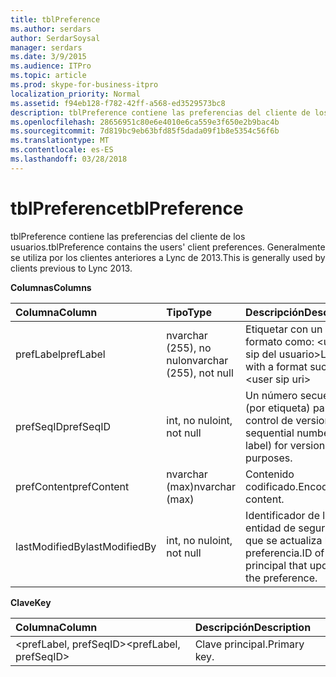 ```yaml
---
title: tblPreference
ms.author: serdars
author: SerdarSoysal
manager: serdars
ms.date: 3/9/2015
ms.audience: ITPro
ms.topic: article
ms.prod: skype-for-business-itpro
localization_priority: Normal
ms.assetid: f94eb128-f782-42ff-a568-ed3529573bc8
description: tblPreference contiene las preferencias del cliente de los usuarios. Generalmente se utiliza por los clientes anteriores a Lync de 2013.
ms.openlocfilehash: 28656951c80e6e4010e6ca559e3f650e2b9bac4b
ms.sourcegitcommit: 7d819bc9eb63bfd85f5dada09f1b8e5354c56f6b
ms.translationtype: MT
ms.contentlocale: es-ES
ms.lasthandoff: 03/28/2018
---
```

# <a name="tblpreference"></a><span data-ttu-id="ca89b-104">tblPreference</span><span class="sxs-lookup"><span data-stu-id="ca89b-104">tblPreference</span></span>
 
<span data-ttu-id="ca89b-105">tblPreference contiene las preferencias del cliente de los usuarios.</span><span class="sxs-lookup"><span data-stu-id="ca89b-105">tblPreference contains the users' client preferences.</span></span> <span data-ttu-id="ca89b-106">Generalmente se utiliza por los clientes anteriores a Lync de 2013.</span><span class="sxs-lookup"><span data-stu-id="ca89b-106">This is generally used by clients previous to Lync 2013.</span></span>
  
<span data-ttu-id="ca89b-107">**Columnas**</span><span class="sxs-lookup"><span data-stu-id="ca89b-107">**Columns**</span></span>

|<span data-ttu-id="ca89b-108">**Columna**</span><span class="sxs-lookup"><span data-stu-id="ca89b-108">**Column**</span></span>|<span data-ttu-id="ca89b-109">**Tipo**</span><span class="sxs-lookup"><span data-stu-id="ca89b-109">**Type**</span></span>|<span data-ttu-id="ca89b-110">**Descripción**</span><span class="sxs-lookup"><span data-stu-id="ca89b-110">**Description**</span></span>|
|:-----|:-----|:-----|
|<span data-ttu-id="ca89b-111">prefLabel</span><span class="sxs-lookup"><span data-stu-id="ca89b-111">prefLabel</span></span>  <br/> |<span data-ttu-id="ca89b-112">nvarchar (255), no nulo</span><span class="sxs-lookup"><span data-stu-id="ca89b-112">nvarchar (255), not null</span></span>  <br/> |<span data-ttu-id="ca89b-113">Etiquetar con un formato como: \<uri de sip del usuario\></span><span class="sxs-lookup"><span data-stu-id="ca89b-113">Label with a format such as: \<user sip uri\></span></span>|<span data-ttu-id="ca89b-114">nombre de usuario. \<conjunto de preferencias\>.</span><span class="sxs-lookup"><span data-stu-id="ca89b-114">username.\<preference set\>.</span></span>  <br/> |
|<span data-ttu-id="ca89b-115">prefSeqID</span><span class="sxs-lookup"><span data-stu-id="ca89b-115">prefSeqID</span></span>  <br/> |<span data-ttu-id="ca89b-116">int, no nulo</span><span class="sxs-lookup"><span data-stu-id="ca89b-116">int, not null</span></span>  <br/> |<span data-ttu-id="ca89b-117">Un número secuencial (por etiqueta) para control de versiones.</span><span class="sxs-lookup"><span data-stu-id="ca89b-117">A sequential number (per label) for versioning purposes.</span></span>  <br/> |
|<span data-ttu-id="ca89b-118">prefContent</span><span class="sxs-lookup"><span data-stu-id="ca89b-118">prefContent</span></span>  <br/> |<span data-ttu-id="ca89b-119">nvarchar (max)</span><span class="sxs-lookup"><span data-stu-id="ca89b-119">nvarchar (max)</span></span>  <br/> |<span data-ttu-id="ca89b-120">Contenido codificado.</span><span class="sxs-lookup"><span data-stu-id="ca89b-120">Encoded content.</span></span>  <br/> |
|<span data-ttu-id="ca89b-121">lastModifiedBy</span><span class="sxs-lookup"><span data-stu-id="ca89b-121">lastModifiedBy</span></span>  <br/> |<span data-ttu-id="ca89b-122">int, no nulo</span><span class="sxs-lookup"><span data-stu-id="ca89b-122">int, not null</span></span>  <br/> |<span data-ttu-id="ca89b-123">Identificador de la entidad de seguridad que se actualiza la preferencia.</span><span class="sxs-lookup"><span data-stu-id="ca89b-123">ID of the principal that updated the preference.</span></span>  <br/> |
   
<span data-ttu-id="ca89b-124">**Clave**</span><span class="sxs-lookup"><span data-stu-id="ca89b-124">**Key**</span></span>

|<span data-ttu-id="ca89b-125">**Columna**</span><span class="sxs-lookup"><span data-stu-id="ca89b-125">**Column**</span></span>|<span data-ttu-id="ca89b-126">**Descripción**</span><span class="sxs-lookup"><span data-stu-id="ca89b-126">**Description**</span></span>|
|:-----|:-----|
|<span data-ttu-id="ca89b-127">\<prefLabel, prefSeqID\></span><span class="sxs-lookup"><span data-stu-id="ca89b-127">\<prefLabel, prefSeqID\></span></span>  <br/> |<span data-ttu-id="ca89b-128">Clave principal.</span><span class="sxs-lookup"><span data-stu-id="ca89b-128">Primary key.</span></span>  <br/> |
   

